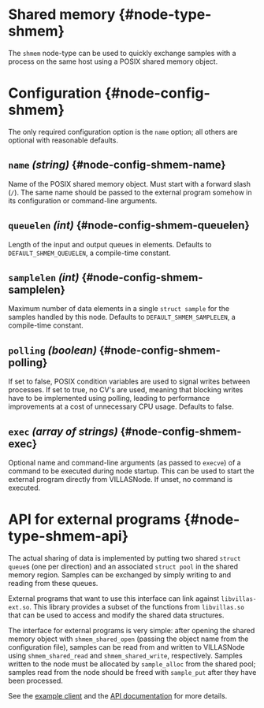 # Shared memory {#node-type-shmem}

The `shmem` node-type can be used to quickly exchange samples with a process on the same host using a POSIX shared memory object.

# Configuration {#node-config-shmem}

The only required configuration option is the `name` option; all others are optional with reasonable defaults.

## `name` *(string)* {#node-config-shmem-name}

Name of the POSIX shared memory object. Must start with a forward slash (`/`).
The same name should be passed to the external program somehow in its
configuration or command-line arguments.

## `queuelen` *(int)* {#node-config-shmem-queuelen}

Length of the input and output queues in elements. Defaults to `DEFAULT_SHMEM_QUEUELEN`,
a compile-time constant.

## `samplelen` *(int)* {#node-config-shmem-samplelen}

Maximum number of data elements in a single `struct sample` for the samples handled
by this node. Defaults to `DEFAULT_SHMEM_SAMPLELEN`, a compile-time constant.

## `polling` *(boolean)* {#node-config-shmem-polling}

If set to false, POSIX condition variables are used to signal writes between processes.
If set to true, no CV's are used, meaning that blocking writes have to be
implemented using polling, leading to performance improvements at a cost of
unnecessary CPU usage. Defaults to false.

## `exec` *(array of strings)* {#node-config-shmem-exec}

Optional name and command-line arguments (as passed to `execve`) of a command
to be executed during node startup. This can be used to start the external
program directly from VILLASNode. If unset, no command is executed.

# API for external programs {#node-type-shmem-api}

The actual sharing of data is implemented by putting two shared `struct queue`s
(one per direction) and an associated `struct pool` in the shared memory region.
Samples can be exchanged by simply writing to and reading from these queues.

External programs that want to use this interface can link against
`libvillas-ext.so`. This library provides a subset of the functions from
`libvillas.so` that can be used to access and modify the shared data structures.

The interface for external programs is very simple: after opening the shared
memory object with `shmem_shared_open` (passing the object name from the
configuration file), samples can be read from and written to VILLASNode using
`shmem_shared_read` and `shmem_shared_write`, respectively. Samples written to
the node must be allocated by `sample_alloc` from the shared pool; samples read
from the node should be freed with `sample_put` after they have been processed.

See the [example client](test-shmem_8c_source.html) and the [API
documentation](group__shmem.html) for more details.
